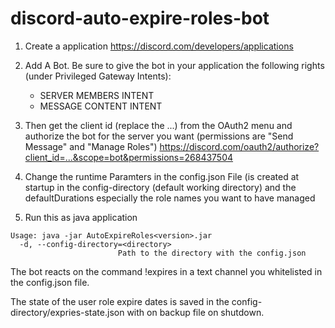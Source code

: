 # discord-auto-expire-roles-bot

1. Create a application https://discord.com/developers/applications

2. Add A Bot. Be sure to give the bot in your application the following rights (under Privileged Gateway Intents):
   - SERVER MEMBERS INTENT
   - MESSAGE CONTENT INTENT

3. Then get the client id (replace the ...) from the OAuth2 menu and authorize the bot for the server you
want (permissions are "Send Message" and "Manage Roles")
https://discord.com/oauth2/authorize?client_id=...&scope=bot&permissions=268437504

4. Change the runtime Paramters in the config.json File (is created at startup in the config-directory (default working directory) and the defaultDurations
especially the role names you want to have managed

5. Run this as java application

```
Usage: java -jar AutoExpireRoles<version>.jar
  -d, --config-directory=<directory>
                        Path to the directory with the config.json
```

The bot reacts on the command !expires in a text channel you whitelisted in the config.json file.

The state of the user role expire dates is saved in the config-directory/expries-state.json with on backup file on shutdown.